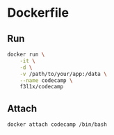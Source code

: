 # Dockerfile

## Run

```sh
docker run \
	-it \
	-d \
	-v /path/to/your/app:/data \
	--name codecamp \
	f3l1x/codecamp
```

## Attach

```sh
docker attach codecamp /bin/bash
```